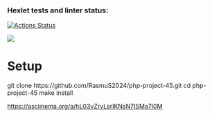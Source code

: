 ### Hexlet tests and linter status:
[![Actions Status](https://github.com/RasmuS2024/php-project-45/actions/workflows/hexlet-check.yml/badge.svg)](https://github.com/RasmuS2024/php-project-45/actions)

<a href="https://codeclimate.com/github/RasmuS2024/php-project-45/maintainability"><img src="https://api.codeclimate.com/v1/badges/d99a0a6a3c9a58a6fb8c/maintainability" /></a>

<h1> Setup </h1>
git clone https://github.com/RasmuS2024/php-project-45.git
cd php-project-45
make install



https://asciinema.org/a/hL03vZrvLsrIKNsN7lSMa7I0M
